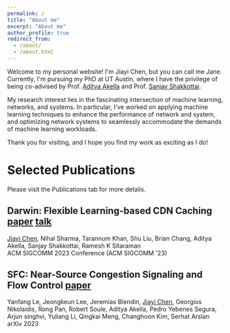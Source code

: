 ```yaml
---
permalink: /
title: "About me"
excerpt: "About me"
author_profile: true
redirect_from: 
  - /about/
  - /about.html
---
```


Welcome to my personal website! I'm Jiayi Chen, but you can call me Jane. Currently, I'm pursuing my PhD at UT Austin, where I have the privilege of being co-advised by Prof. [Aditya Akella](https://www.cs.utexas.edu/~akella/) and Prof. [Sanjay Shakkottai](https://sites.google.com/view/sanjay-shakkottai/).

My research interest lies in the fascinating intersection of machine learning, networks, and systems. In particular, I've worked on applying machine learning techniques to enhance the performance of network and system, and optimizing network systems to seamlessly accommodate the demands of machine learning workloads.

Thank you for visiting, and I hope you find my work as exciting as I do!

Selected Publications
======
Please visit the Publications tab for more details.

Darwin: Flexible Learning-based CDN Caching [paper](https://dl.acm.org/doi/10.1145/3603269.3604863) [talk](https://www.youtube.com/watch?v=kpjjopd9vQQ&list=PLU4C2_kotFP2JAkoL6pcgbb52f6GIJJd7&index=55)
------
<ins>Jiayi Chen</ins>, Nihal Sharma, Tarannum Khan, Shu Liu, Brian Chang, Aditya Akella, Sanjay Shakkottai, Ramesh K Sitaraman\
ACM SIGCOMM 2023 Conference (ACM SIGCOMM '23)

SFC: Near-Source Congestion Signaling and Flow Control [paper](https://arxiv.org/abs/2305.00538)
------
Yanfang Le, Jeongkeun Lee, Jeremias Blendin, <ins>Jiayi Chen</ins>, Georgios Nikolaidis, Rong Pan, Robert Soule, Aditya Akella, Pedro Yebenes Segura, Arjun singhvi, Yuliang Li, Qingkai Meng, Changhoon Kim, Serhat Arslan\
arXiv 2023